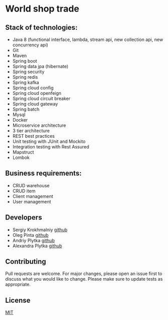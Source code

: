 # World shop trade

## Stack of technologies:
* Java 8 (functional interface, lambda, stream api, new collection api, new concurrency api)
* Git
* Maven
* Spring boot
* Spring data jpa (hibernate)
* Spring security
* Spring redis
* Spring kafka
* Spring cloud config
* Spring cloud openfeign
* Spring cloud circuit breaker
* Spring cloud gateway
* Spring batch
* Mysql
* Docker
* Microservice architecture
* 3 tier architecture
* REST best practices
* Unit testing with JUnit and Mockito
* Integration testing with Rest Assured
* Mapstruct
* Lombok

## Business requirements:
* CRUD warehouse
* CRUD item
* Client management
* User management

## Developers
* Sergiy Krokhmalniy [github](https://github.com/SerjiKSM)
* Oleg Pinta [github](https://github.com/Sabfir)
* Andriy Plytka [github](https://github.com/AndreyPlytka)
* Alexandra Plytka  [github](https://github.com/AlexandraPlytka)

## Contributing
Pull requests are welcome. For major changes, please open an issue first to discuss what you would like to change.
Please make sure to update tests as appropriate.

## License
[MIT](https://choosealicense.com/licenses/mit/)
